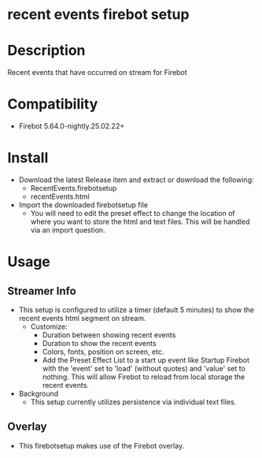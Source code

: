 #   recent events firebot setup

#   Description
Recent events that have occurred on stream for Firebot

#   Compatibility
- Firebot 5.64.0-nightly.25.02.22+

#   Install
+   Download the latest Release item and extract or download the following:
    + RecentEvents.firebotsetup
    + recentEvents.html
+   Import the downloaded firebotsetup file
    +   You will need to edit the preset effect to change the location of where you want to store the html and text files. This will be handled via an import question.

#   Usage

##  Streamer Info
+   This setup is configured to utilize a timer (default 5 minutes) to show the recent events html segment on stream.
    +   Customize:
        +   Duration between showing recent events
        +   Duration to show the recent events
        +   Colors, fonts, position on screen, etc.
        +   Add the Preset Effect List to a start up event like Startup Firebot with the 'event' set to 'load' (without quotes) and 'value' set to nothing. This will allow Firebot to reload from local storage the recent events.
+   Background
    +   This setup currently utilizes persistence via individual text files.

##  Overlay
+   This firebotsetup makes use of the Firebot overlay.
